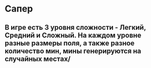 # Сапер
## В игре есть 3 уровня сложности - Легкий, Средний и Сложный. На каждом уровне разные размеры поля, а также разное количество мин, мины генерируются на случайных местах/